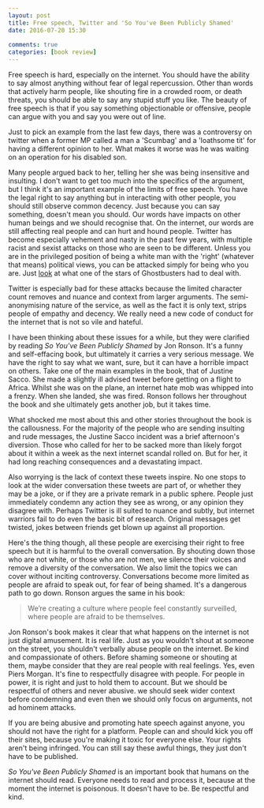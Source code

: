 ```yaml
---  
layout: post  
title: Free speech, Twitter and 'So You've Been Publicly Shamed'  
date: 2016-07-20 15:30  
  
comments: true  
categories: [book review]  
---  
```

Free speech is hard, especially on the internet. You should have the ability to say almost anything without fear of legal repercussion. Other than words that actively harm people, like shouting fire in a crowded room, or death threats, you should be able to say any stupid stuff you like. The beauty of free speech is that if you say something objectionable or offensive, people can argue with you and say you were out of line.  
<!--more-->  
Just to pick an example from the last few days, there was a controversy on twitter when a former MP called a man a 'Scumbag' and a 'loathsome tit' for having a different opinion to her. What makes it worse was he was waiting on an operation for his disabled son.<!--more-->  

Many people argued back to her, telling her she was being insensitive and insulting. I don't want to get too much into the specifics of the argument, but I think it's an important example of the limits of free speech. You have the legal right to say anything but in interacting with other people, you should still observe common decency. Just because you can say something, doesn't mean you should.  Our words have impacts on other human beings and we should recognise that. On the internet, our words are still affecting real people and can hurt and hound people. Twitter has become especially vehement and nasty in the past few years, with multiple racist and sexist attacks on those who are seen to be different. Unless you are in the privileged position of being a white man with the 'right' (whatever that means) political views, you can be attacked simply for being who you are. Just <a href="https://www.yahoo.com/tv/ghostbuster-co-star-leslie-jones-152942404.html">look</a> at what one of the stars of Ghostbusters had to deal with.  

Twitter is especially bad for these attacks because the limited character count removes and nuance and context from larger arguments. The semi-anonymising nature of the service, as well as the fact it is only text, strips people of empathy and decency. We really need a new code of conduct for the internet that is not so vile and hateful.  

I have been thinking about these issues for a while, but they were clarified by reading <em>So You've Been Publicly Shamed</em> by Jon Ronson. It's a funny and self-effacing book, but ultimately it carries a very serious message. We have the right to say what we want, sure, but it can have a horrible impact on others. Take one of the main examples in the book, that of Justine Sacco. She made a slightly ill advised tweet before getting on a flight to Africa. Whilst she was on the plane, an internet hate mob was whipped into a frenzy. When she landed, she was fired. Ronson follows her throughout the book and she ultimately gets another job, but it takes time.  

What shocked me most about this and other stories throughout the book is the callousness. For the majority of the people who are sending insulting and rude messages, the Justine Sacco incident was a brief afternoon's diversion. Those who called for her to be sacked more than likely forgot about it within a week as the next internet scandal rolled on. But for her, it had long reaching consequences and a devastating impact.  

Also worrying is the lack of context these tweets inspire. No one stops to look at the wider conversation these tweets are part of, or whether they may be a joke, or if they are a private remark in a public sphere. People just immediately condemn any action they see as wrong, or any opinion they disagree with. Perhaps Twitter is ill suited to nuance and subtly, but internet warriors fail to do even the basic bit of research. Original messages get twisted, jokes between friends get blown up against all proportion.  

Here's the thing though, all these people are exercising their right to free speech but it is harmful to the overall conversation. By shouting down those who are not white, or those who are not men, we silence their voices and remove a diversity of the conversation. We also limit the topics we can cover without inciting controversy. Conversations become more limited as people are afraid to speak out, for fear of being shamed. It's a dangerous path to go down. Ronson argues the same in his book:  

<blockquote>   
  We’re creating a culture where people feel constantly surveilled, where people are afraid to be themselves.  
</blockquote>  

Jon Ronson's book makes it clear that what happens on the internet is not just digital amusement. It is real life. Just as you wouldn't shout at someone on the street, you shouldn't verbally abuse people on the internet. Be kind and compassionate of others. Before shaming someone or shouting at them, maybe consider that they are real people with real feelings. Yes, even Piers Morgan. It's fine to respectfully disagree with people. For people in power, it is right and just to hold them to account. But we should be respectful of others and never abusive. we should seek wider context before condemning and even then we should only focus on arguments, not ad hominem attacks.  

If you are being abusive and promoting hate speech against anyone, you should not have the right for a platform. People can and should kick you off their sites, because you're making it toxic for everyone else. Your rights aren't being infringed. You can still say these awful things, they just don't have to be published.  

<em>So You've Been Publicly Shamed</em> is an important book that humans on the internet should read. Everyone needs to read and process it, because at the moment the internet is poisonous. It doesn't have to be. Be respectful and kind.  
